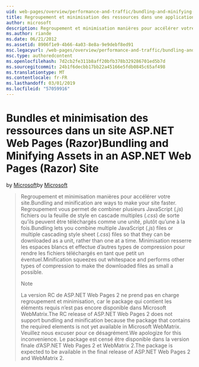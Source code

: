 ```yaml
---
uid: web-pages/overview/performance-and-traffic/bundling-and-minifying-assets-in-an-aspnet-web-pages-razor-site
title: Regroupement et minimisation des ressources dans une application Web Pages (Razor) Site | Microsoft Docs
author: microsoft
description: Regroupement et minimisation manières pour accélérer votre site. Regroupement de permet de combiner plusieurs fichiers JavaScript (.js) ou plusieurs styles CSS (...)
ms.author: riande
ms.date: 06/21/2012
ms.assetid: 8906f1e9-4b66-4a03-8e8a-9e9debf8ed91
msc.legacyurl: /web-pages/overview/performance-and-traffic/bundling-and-minifying-assets-in-an-aspnet-web-pages-razor-site
msc.type: authoredcontent
ms.openlocfilehash: 7d2cb2fe311b8aff20bfb378b329286701ed5b7d
ms.sourcegitcommit: 24b1f6decbb17bb22a45166e5fdb0845c65af498
ms.translationtype: MT
ms.contentlocale: fr-FR
ms.lasthandoff: 03/01/2019
ms.locfileid: "57059916"
---
```

<a name="bundling-and-minifying-assets-in-an-aspnet-web-pages-razor-site"></a><span data-ttu-id="77bb8-104">Bundles et minimisation des ressources dans un site ASP.NET Web Pages (Razor)</span><span class="sxs-lookup"><span data-stu-id="77bb8-104">Bundling and Minifying Assets in an ASP.NET Web Pages (Razor) Site</span></span>
====================
<span data-ttu-id="77bb8-105">by [Microsoft](https://github.com/microsoft)</span><span class="sxs-lookup"><span data-stu-id="77bb8-105">by [Microsoft](https://github.com/microsoft)</span></span>

> <span data-ttu-id="77bb8-106">Regroupement et minimisation manières pour accélérer votre site.</span><span class="sxs-lookup"><span data-stu-id="77bb8-106">Bundling and minification are ways to make your site faster.</span></span> <span data-ttu-id="77bb8-107">Regroupement vous permet de combiner plusieurs JavaScript (*.js*) fichiers ou la feuille de style en cascade multiples (*.css*) de sorte qu’ils peuvent être téléchargés comme une unité, plutôt qu’une à la fois.</span><span class="sxs-lookup"><span data-stu-id="77bb8-107">Bundling lets you combine multiple JavaScript (*.js*) files or multiple cascading style sheet (*.css*) files so that they can be downloaded as a unit, rather than one at a time.</span></span> <span data-ttu-id="77bb8-108">Minimisation resserre les espaces blancs et effectue d’autres types de compression pour rendre les fichiers téléchargés en tant que petit un éventuel.</span><span class="sxs-lookup"><span data-stu-id="77bb8-108">Minification squeezes out whitespace and performs other types of compression to make the downloaded files as small a possible.</span></span>
> 
> > [!NOTE]
> > <span data-ttu-id="77bb8-109">La version RC de ASP.NET Web Pages 2 ne prend pas en charge regroupement et minimisation, car le package qui contient les éléments requis n’est pas encore disponible dans Microsoft WebMatrix.</span><span class="sxs-lookup"><span data-stu-id="77bb8-109">The RC release of ASP.NET Web Pages 2 does not support bundling and minification because the package that contains the required elements is not yet available in Microsoft WebMatrix.</span></span> <span data-ttu-id="77bb8-110">Veuillez nous excuser pour ce désagrément.</span><span class="sxs-lookup"><span data-stu-id="77bb8-110">We apologize for this inconvenience.</span></span> <span data-ttu-id="77bb8-111">Le package est censé être disponible dans la version finale d’ASP.NET Web Pages 2 et WebMatrix 2.</span><span class="sxs-lookup"><span data-stu-id="77bb8-111">The package is expected to be available in the final release of ASP.NET Web Pages 2 and WebMatrix 2.</span></span>
